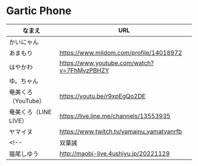 # Gartic Phone

|なまえ|URL|
|---|---|
|かいにゃん||
|あまもり|<https://www.mildom.com/profile/14018972>|
|はやかわ|<https://www.youtube.com/watch?v=7FhMvzPBHZY>|
|ゆ。ちゃん||
|奄美くろ（YouTube）|<https://youtu.be/r9xpEgQo2DE>|
|奄美くろ（LINE LIVE）|<https://live.line.me/channels/13553935>|
|ヤマイヌ|<https://www.twitch.tv/yamainu_yamatyanrfb>|
<!-- |双葉誡|<https://twitcasting.tv/vmx0041> -->
|猫尾しゆう|<http://maobi-live.4ushiyu.jp/20221129>|
